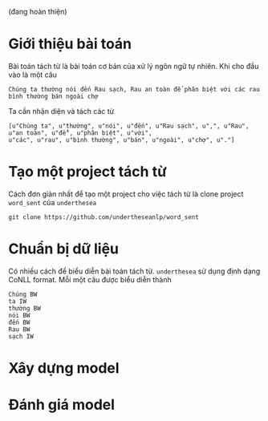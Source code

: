 (đang hoàn thiện)

# Giới thiệu bài toán 

Bài toán tách từ là bài toán cơ bản của xử lý ngôn ngữ tự nhiên. Khi cho đầu vào là một câu 

```
Chúng ta thường nói đến Rau sạch, Rau an toàn để phân biệt với các rau bình thường bán ngoài chợ
```

Ta cần nhận diện và tách các từ

```
[u"Chúng ta", u"thường", u"nói", u"đến", u"Rau sạch", u",", u"Rau", u"an toàn", u"để", u"phân biệt", u"với",
u"các", u"rau", u"bình thường", u"bán", u"ngoài", u"chợ", u"."]
```

# Tạo một project tách từ

Cách đơn giản nhất để tạo một project cho việc tách từ là clone project `word_sent` của `underthesea`

```
git clone https://github.com/undertheseanlp/word_sent
```

# Chuẩn bị dữ liệu

Có nhiều cách để biểu diễn bài toán tách từ. `underthesea` sử dụng định dạng CoNLL format. Mỗi một câu được biểu diễn thành

```
Chúng BW
ta IW
thường BW
nói BW
đến BW
Rau BW
sạch IW
```

# Xây dựng model

# Đánh giá model
